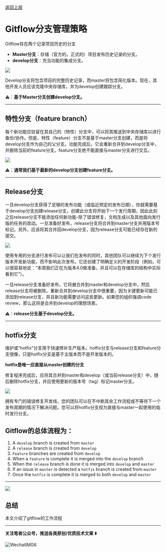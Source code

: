 [返回上层](index)
# Gitflow分支管理策略

Gitflow存在两个记录项目历史的分支

- **Master分支**：存储（官方的，正式的）项目发布历史记录的分支。
- **develop分支**：充当功能的集成分支。

![](http://dxsn-1300740068.cos.ap-nanjing.myqcloud.com/2021-12-11-112404.jpg)

Develop分支将包含项目的完整历史记录，而master将包含简化版本。现在，其他开发人员应该克隆中央存储库，并为develop创建跟踪分支。

⚠️：**基于Master分支创建develop分支。**

---

## 特性分支（feature branch）

每个新功能应驻留在其自己的（特性）分支中，可以将其推送到中央存储库以进行备份/协作。但是，特性（feature）分支不是基于master分支创建，而是将develop分支作为自己的父分支。功能完成后，它会重新合并到develop分支中，并删除当前的feature分支。feature分支绝不能直接与master分支进行交互。

![](http://dxsn-1300740068.cos.ap-nanjing.myqcloud.com/2021-12-11-112408.jpg)

⚠️：**通常我们基于最新的develop分支创建feature分支。**

---

## Release分支

一旦develop分支获得了足够的发布功能（或临近预定的发布日期），你就需要基于develop分支创建release分支，创建此分支将开始下一个发行周期，因此此刻之后release分支不能添加任何新功能-除了错误修复，文档生成以及其他面向发行版的任务的改动。一旦准备好发布，release分支将合并到master分支并用版本号标记。另外，应该将其合并回develop分支，因为release分支可能已经存在新的提交。

![](http://dxsn-1300740068.cos.ap-nanjing.myqcloud.com/2021-12-11-112413.jpg)

使用专用的分支进行发布可以让我们在发布的同时，其他团队可以继续为下个发行版本开发新功能，而不影响此次发布。它还创建了明确定义的开发阶段（例如，可以很容易地说：“本周我们正在为版本4.0做准备，并且可以在存储库的结构中实际看到它“）。

一旦release分支准备好发布，它将被合并到master和develop分支中，然后release分支将被删除。重新合并到develop分支中很重要，因为关键更新可能已添加到release分支，并且新功能需要访问这些更新。如果您的组织强调code review，那么这将是合并到develop的理想场景。

⚠️：**release分支基于develop分支。**

---

## hotfix分支

维护或“hotfix”分支用于快速修补生产版本。hotfix分支与release分支和feature分支很像，只是hotfix分支是基于主版本而不是开发版本的。

**hotfix是唯一应直接从master创建的分支**

修复程序完成后，应将其合并到master和develop（或当前release分支）中，随后删除hotfix分支，并应使用更新的版本号（tag）标记master分支。

![](http://dxsn-1300740068.cos.ap-nanjing.myqcloud.com/2021-12-11-112417.jpg)

拥有专门的错误修复开发线，您的团队可以在不中断其余工作流程或不等待下一个发布周期的情况下解决问题。您可以将hotfix分支视为直接与master一起使用的临时发行分支。

## Gitflow的总体流程为：

1. A `develop` branch is created from `master`
2. A `release` branch is created from `develop`
3. `Feature` branches are created from `develop`
4. When a `feature` is complete it is merged into the `develop` branch
5. When the `release` branch is done it is merged into `develop` and `master`
6. If an issue in `master` is detected a `hotfix` branch is created from `master`
7. Once the `hotfix` is complete it is merged to both `develop` and `master`

---

![](http://dxsn-1300740068.cos.ap-nanjing.myqcloud.com/2021-12-11-112422.jpg)

## 总结

本文介绍了gitflow的工作流程

---

**关注笔者公众号，推送各类原创/优质技术文章 ⬇️**

![WechatIMG6](http://dxsn-1300740068.cos.ap-nanjing.myqcloud.com/2021-12-11-112428.jpg)
